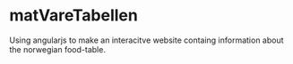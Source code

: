 matVareTabellen
===============

Using angularjs to make an interacitve website containg information about the norwegian food-table.
